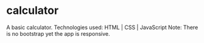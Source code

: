 # calculator
A basic calculator.
Technologies used:
HTML | CSS | JavaScript
Note: There is no bootstrap yet the app is responsive.

